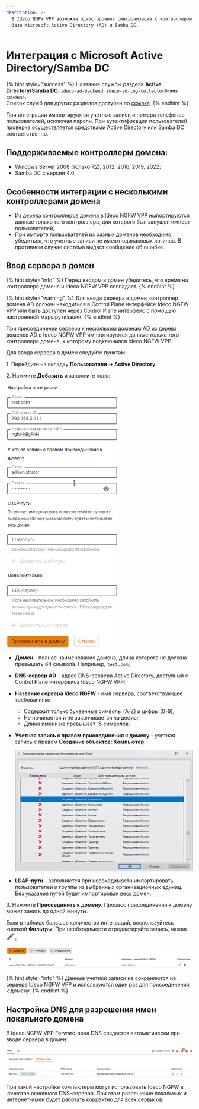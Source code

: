 ```yaml
---
description: >-
  В Ideco NGFW VPP возможна односторонняя синхронизация с контроллером домена на
  базе Microsoft Active Directory (AD) и Samba DC.
---
```


<!--{% embed url="https://rutube.ru/video/9772209e77cf48c78a9e39f337bbe932/?r=plemwd" %}
<!-- [Ссылка на видеоинструкцию по AD  -  только для NGFW] -->

# Интеграция с Microsoft Active Directory/Samba DC

{% hint style="success" %}
Название службы раздела **Active Directory/Samba DC**: `ideco-ad-backend`; `ideco-ad-log-collector@<имя домена>`. \
Список служб для других разделов доступен по [ссылке](/settings/server-management/terminal.md).
{% endhint %}

При интеграции импортируются учетные записи и номера телефонов пользователей, исключая пароли. При аутентификации пользователей проверка осуществляется средствами Active Directory или Samba DC соответственно.

## Поддерживаемые контроллеры домена:

* Windows Server 2008 (только R2), 2012, 2016, 2019, 2022;
* Samba DC с версии 4.0.

## Особенности интеграции с несколькими контроллерами домена

* Из дерева контроллеров домена в Ideco NGFW VPP импортируются данные только того контроллера, для которого был запущен импорт пользователей;
* При импорте пользователей из разных доменов необходимо убедиться, что учетные записи не имеют одинаковых логинов. В противном случае система выдаст сообщение об ошибке.

## Ввод сервера в домен

{% hint style="info" %}
Перед вводом в домен убедитесь, что время на контроллере домена и Ideco NGFW VPP совпадает.
{% endhint %}

{% hint style="warning" %}
Для ввода сервера в домен контроллер домена AD должен находиться в Control Plane интерфейсе Ideco NGFW VPP или быть доступен через Сontrol Plane интерфейс с помощью настроенной маршрутизации.
{% endhint %}

При присоединении сервера к нескольким доменам AD из дерева доменов AD в Ideco NGFW VPP импортируются данные только того контроллера домена, к которому подключился Ideco NGFW VPP.

Для ввода сервера в домен следуйте пунктам:

1\. Перейдите на вкладку **Пользователи -> Active Directory**.

2\. Нажмите **Добавить** и заполните поля:

![](/.gitbook/assets/active-directory1.png)

* **Домен** - полное наименование домена, длина которого не должна превышать 64 символа. Например, `test.com`;
* **DNS-сервер AD** - адрес DNS-сервера Active Directory, доступный с Сontrol Plane интерфейса Ideco NGFW VPP;
* **Название сервера Ideco NGFW** - имя сервера, соответствующее требованиям:
  * Содержит только буквенные символы (A-Z) и цифры (0-9);
  * Не начинается и не заканчивается на дефис;
  * Длина имени не превышает 15 символов.
* **Учетная запись с правом присоединения к домену** - учетная запись с правом **Создание объектов: Компьютер**:  
   
   ![](/.gitbook/assets/active-directory0.png)

* **LDAP-пути** - заполняется при необходимости импортировать пользователей и группы из выбранных организационных единиц. Без указания путей будет импортирован весь домен.

3\. Нажмите **Присоединить к домену**. Процесс присоединения к домену может занять до одной минуты.

Если в таблице большое количество интеграций, воспользуйтесь кнопкой **Фильтры**. При необходимости отредактируйте запись, нажав ![](/.gitbook/assets/icon-edit.png):

![](/.gitbook/assets/active-directory2.png)

{% hint style="info" %}
Данные учетной записи не сохраняются на сервере Ideco NGFW VPP и используются один раз для присоединения к домену.
{% endhint %}

## Настройка DNS для разрешения имен локального домена

В Ideco NGFW VPP Forward-зона DNS создается автоматически при вводе сервера в домен:

![](/.gitbook/assets/active-directory3.png)

При такой настройке компьютеры могут использовать Ideco NGFW в качестве основного DNS-сервера. При этом разрешение локальных и интернет-имен будет работать корректно для всех сервисов.